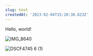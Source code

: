 ```yaml
---
slug: test
createdAt: '2023-02-04T15:28:30.823Z'
---
```


Hello, world!

![IMG_8640](https://user-images.githubusercontent.com/499898/216828317-f11b77f7-c2cf-4488-af17-9172390b0e32.JPG)

![DSCF4745 6 (1)](https://user-images.githubusercontent.com/499898/216828324-93d7c7ca-860a-4d01-b5ff-4f484789e524.png)
